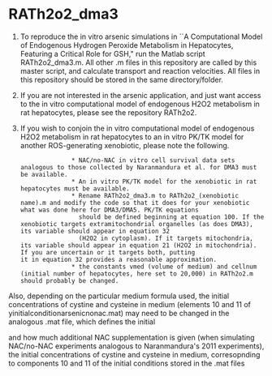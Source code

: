 # RATh2o2_dma3

1. To reproduce the in vitro arsenic simulations in ``A Computational Model of Endogenous Hydrogen Peroxide Metabolism in Hepatocytes, Featuring a Critical Role for GSH," run the Matlab
script RATh2o2_dma3.m. All other .m files in this repository are called by this master script, and calculate transport and reaction velocities. All files in this repository should be stored in the same directory/folder.

2. If you are not interested in the arsenic application, and just want access to the in vitro computational model of endogenous H2O2 metabolism in rat hepatocytes, please see the repository RATh2o2. 

3. If you wish to conjoin the in vitro computational model of endogenous H2O2 metabolism in rat hepatocytes to an in vitro PK/TK model for another ROS-generating xenobiotic, please note the following.

                     * NAC/no-NAC in vitro cell survival data sets analogous to those collected by Naranmandura et al. for DMA3 must be available.
                     * An in vitro PK/TK model for the xenobiotic in rat hepatocytes must be available.
                     * Rename RATh2o2_dma3.m to RATh2o2_(xenobiotic name).m and modify the code so that it does for your xenobiotic what was done here for DMA3/DMA5. PK/TK equations
                       should be defined beginning at equation 100. If the xenobiotic targets extramitochondrial organelles (as does DMA3), its variable should appear in equation 32
                       (H2O2 in cytoplasm). If it targets mitochondria, its variable should appear in equation 21 (H2O2 in mitochondria). If you are uncertain or it targets both, putting                        it in equation 32 provides a reasonable approximation.
                     * the constants vmed (volume of medium) and cellnum (initial number of hepatocytes, here set to 20,000) in RATh2o2.m should probably be changed. 


Also, depending on the particular medium formula used, the initial concentrations of cystine and cysteine in medium (elements 10 and 11 of yinitialconditionarsenicnonac.mat) may need to be changed in the analogous .mat file, which defines the initial 


and how much additional NAC supplementation is given (when simulating NAC/no-NAC experiments analogous to Naranmandura's 2011 experiments), the initial concentrations of cystine and cysteine in medium, corresopnding to components 10 and 11 of the initial conditions stored in the .mat files


